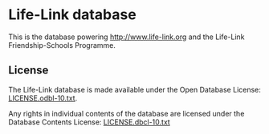 # Life-Link database

This is the database powering http://www.life-link.org and the Life-Link Friendship-Schools Programme.

## License

The Life-Link database is made available under the Open Database License: [LICENSE.odbl-10.txt](LICENSE.odbl-10.txt).

Any rights in individual contents of the database are licensed under the Database Contents License: [LICENSE.dbcl-10.txt](LICENSE.dbcl-10.txt)
